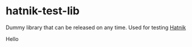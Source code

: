 # hatnik-test-lib

Dummy library that can be released on any time. Used for testing [Hatnik](http://hatnik.clojurecup.com)

Hello


